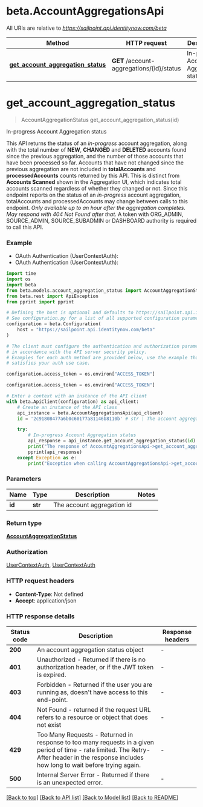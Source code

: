 # beta.AccountAggregationsApi

All URIs are relative to *https://sailpoint.api.identitynow.com/beta*

Method | HTTP request | Description
------------- | ------------- | -------------
[**get_account_aggregation_status**](AccountAggregationsApi.md#get_account_aggregation_status) | **GET** /account-aggregations/{id}/status | In-progress Account Aggregation status


# **get_account_aggregation_status**
> AccountAggregationStatus get_account_aggregation_status(id)

In-progress Account Aggregation status

This API returns the status of an *in-progress* account aggregation, along with the total number of **NEW**, **CHANGED** and **DELETED** accounts found since the previous aggregation, and the number of those accounts that have been processed so far.  Accounts that have not changed since the previous aggregation are not included in **totalAccounts** and **processedAccounts** counts returned by this API. This is distinct from **Accounts Scanned** shown in the Aggregation UI, which indicates total accounts scanned regardless of whether they changed or not.  Since this endpoint reports on the status of an *in-progress* account aggregation, totalAccounts and processedAccounts may change between calls to this endpoint.  *Only available up to an hour after the aggregation completes. May respond with *404 Not Found* after that.*  A token with ORG_ADMIN, SOURCE_ADMIN, SOURCE_SUBADMIN or DASHBOARD authority is required to call this API.

### Example

* OAuth Authentication (UserContextAuth):
* OAuth Authentication (UserContextAuth):
```python
import time
import os
import beta
from beta.models.account_aggregation_status import AccountAggregationStatus
from beta.rest import ApiException
from pprint import pprint

# Defining the host is optional and defaults to https://sailpoint.api.identitynow.com/beta
# See configuration.py for a list of all supported configuration parameters.
configuration = beta.Configuration(
    host = "https://sailpoint.api.identitynow.com/beta"
)

# The client must configure the authentication and authorization parameters
# in accordance with the API server security policy.
# Examples for each auth method are provided below, use the example that
# satisfies your auth use case.

configuration.access_token = os.environ["ACCESS_TOKEN"]

configuration.access_token = os.environ["ACCESS_TOKEN"]

# Enter a context with an instance of the API client
with beta.ApiClient(configuration) as api_client:
    # Create an instance of the API class
    api_instance = beta.AccountAggregationsApi(api_client)
    id = '2c91808477a6b0c60177a81146b8110b' # str | The account aggregation id

    try:
        # In-progress Account Aggregation status
        api_response = api_instance.get_account_aggregation_status(id)
        print("The response of AccountAggregationsApi->get_account_aggregation_status:\n")
        pprint(api_response)
    except Exception as e:
        print("Exception when calling AccountAggregationsApi->get_account_aggregation_status: %s\n" % e)
```



### Parameters

Name | Type | Description  | Notes
------------- | ------------- | ------------- | -------------
 **id** | **str**| The account aggregation id | 

### Return type

[**AccountAggregationStatus**](AccountAggregationStatus.md)

### Authorization

[UserContextAuth](../README.md#UserContextAuth), [UserContextAuth](../README.md#UserContextAuth)

### HTTP request headers

 - **Content-Type**: Not defined
 - **Accept**: application/json

### HTTP response details
| Status code | Description | Response headers |
|-------------|-------------|------------------|
**200** | An account aggregation status object |  -  |
**401** | Unauthorized - Returned if there is no authorization header, or if the JWT token is expired. |  -  |
**403** | Forbidden - Returned if the user you are running as, doesn&#39;t have access to this end-point. |  -  |
**404** | Not Found - returned if the request URL refers to a resource or object that does not exist |  -  |
**429** | Too Many Requests - Returned in response to too many requests in a given period of time - rate limited. The Retry-After header in the response includes how long to wait before trying again. |  -  |
**500** | Internal Server Error - Returned if there is an unexpected error. |  -  |

[[Back to top]](#) [[Back to API list]](../README.md#documentation-for-api-endpoints) [[Back to Model list]](../README.md#documentation-for-models) [[Back to README]](../README.md)

